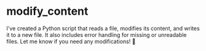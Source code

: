 # modify_content
I've created a Python script that reads a file, modifies its content, and writes it to a new file. It also includes error handling for missing or unreadable files. Let me know if you need any modifications! 🚀
